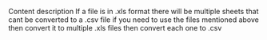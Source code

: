 Content description 
If a file is in .xls format there will be multiple sheets that cant be converted to a .csv file
if you need to use the files mentioned above then convert it to multiple .xls files then convert each one to .csv
